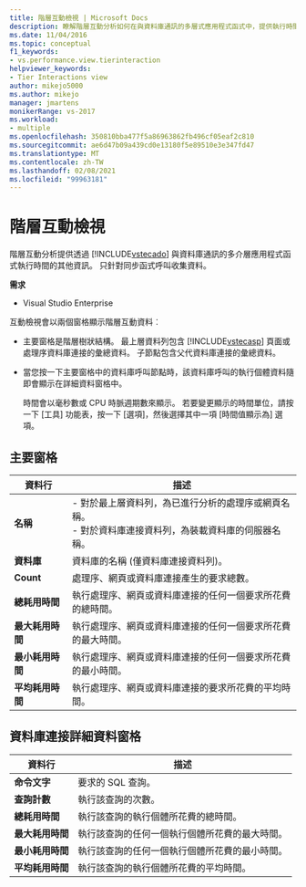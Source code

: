 ```yaml
---
title: 階層互動檢視 | Microsoft Docs
description: 瞭解階層互動分析如何在與資料庫通訊的多層式應用程式函式中，提供執行時間的相關資訊。
ms.date: 11/04/2016
ms.topic: conceptual
f1_keywords:
- vs.performance.view.tierinteraction
helpviewer_keywords:
- Tier Interactions view
author: mikejo5000
ms.author: mikejo
manager: jmartens
monikerRange: vs-2017
ms.workload:
- multiple
ms.openlocfilehash: 350810bba477f5a86963862fb496cf05eaf2c810
ms.sourcegitcommit: ae6d47b09a439cd0e13180f5e89510e3e347fd47
ms.translationtype: MT
ms.contentlocale: zh-TW
ms.lasthandoff: 02/08/2021
ms.locfileid: "99963181"
---
```

# <a name="tier-interactions-view"></a>階層互動檢視

階層互動分析提供透過 [!INCLUDE[vstecado](../data-tools/includes/vstecado_md.md)] 與資料庫通訊的多介層應用程式函式執行時間的其他資訊。 只針對同步函式呼叫收集資料。

**需求**

- Visual Studio Enterprise

互動檢視會以兩個窗格顯示階層互動資料︰

- 主要窗格是階層樹狀結構。 最上層資料列包含 [!INCLUDE[vstecasp](../code-quality/includes/vstecasp_md.md)] 頁面或處理序資料庫連接的彙總資料。 子節點包含父代資料庫連接的彙總資料。

- 當您按一下主要窗格中的資料庫呼叫節點時，該資料庫呼叫的執行個體資料隨即會顯示在詳細資料窗格中。

  時間會以毫秒數或 CPU 時脈週期數來顯示。 若要變更顯示的時間單位，請按一下 [工具] 功能表，按一下 [選項]，然後選擇其中一項 [時間值顯示為] 選項。

## <a name="master-pane"></a>主要窗格

|資料行|描述|
|------------|-----------------|
|**名稱**|- 對於最上層資料列，為已進行分析的處理序或網頁名稱。<br />- 對於資料庫連接資料列，為裝載資料庫的伺服器名稱。|
|**資料庫**|資料庫的名稱 (僅資料庫連接資料列)。|
|**Count**|處理序、網頁或資料庫連接產生的要求總數。|
|**總耗用時間**|執行處理序、網頁或資料庫連接的任何一個要求所花費的總時間。|
|**最大耗用時間**|執行處理序、網頁或資料庫連接的任何一個要求所花費的最大時間。|
|**最小耗用時間**|執行處理序、網頁或資料庫連接的任何一個要求所花費的最小時間。|
|**平均耗用時間**|執行處理序、網頁或資料庫連接的要求所花費的平均時間。|

## <a name="database-connection-details-pane"></a>資料庫連接詳細資料窗格

|資料行|描述|
|------------|-----------------|
|**命令文字**|要求的 SQL 查詢。|
|**查詢計數**|執行該查詢的次數。|
|**總耗用時間**|執行該查詢的執行個體所花費的總時間。|
|**最大耗用時間**|執行該查詢的任何一個執行個體所花費的最大時間。|
|**最小耗用時間**|執行該查詢的任何一個執行個體所花費的最小時間。|
|**平均耗用時間**|執行該查詢的執行個體所花費的平均時間。|
